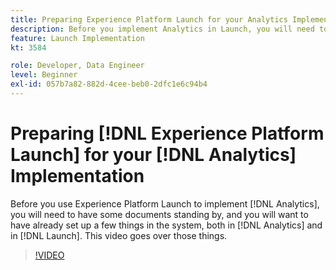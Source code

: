 ```yaml
---
title: Preparing Experience Platform Launch for your Analytics Implementation
description: Before you implement Analytics in Launch, you will need to have some documents standing by, and you will have wanted to set up a few things in the system, both in Analytics and in Launch. This video goes over those things.
feature: Launch Implementation
kt: 3584

role: Developer, Data Engineer
level: Beginner
exl-id: 057b7a82-882d-4cee-beb0-2dfc1e6c94b4
---
```

# Preparing [!DNL Experience Platform Launch] for your [!DNL Analytics] Implementation

Before you use Experience Platform Launch to implement [!DNL Analytics], you will need to have some documents standing by, and you will want to have already set up a few things in the system, both in [!DNL Analytics] and in [!DNL Launch]. This video goes over those things.

>[!VIDEO](https://video.tv.adobe.com/v/28752/?quality=12&learn=on)
